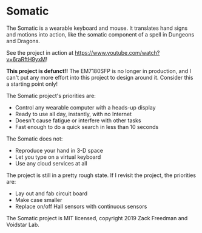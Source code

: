 # Somatic
The Somatic is a wearable keyboard and mouse. It translates hand signs and motions into action, like the somatic component of a spell in Dungeons and Dragons.

See the project in action at https://www.youtube.com/watch?v=6raRftH9yxM!

**This project is defunct!!** The EM7180SFP is no longer in production, and I can't put any more effort into this project to design around it. Consider this a starting point only!

The Somatic project's priorities are:
* Control any wearable computer with a heads-up display
* Ready to use all day, instantly, with no Internet
* Doesn't cause fatigue or interfere with other tasks
* Fast enough to do a quick search in less than 10 seconds

The Somatic does not:
* Reproduce your hand in 3-D space
* Let you type on a virtual keyboard
* Use any cloud services at all

The project is still in a pretty rough state. If I revisit the project, the priorities are:
* Lay out and fab circuit board
* Make case smaller
* Replace on/off Hall sensors with continuous sensors

The Somatic project is MIT licensed, copyright 2019 Zack Freedman and Voidstar Lab.